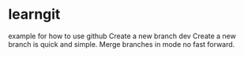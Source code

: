 # learngit
example for how to use github
Create a new branch dev
Create a new branch is quick and simple. 
Merge branches in mode no fast forward.

